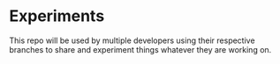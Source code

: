 # Experiments
This repo will be used by multiple developers using their respective branches to share and experiment things whatever they are working on.
